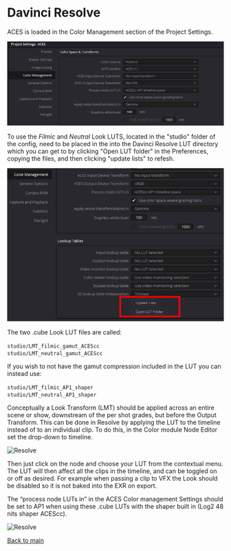 # Davinci Resolve

ACES is loaded in the Color Management section of the Project Settings.

![Resolve](img/Resolve4.jpg)

To use the *Filmic* and *Neutral* Look LUTS, located in the "studio" folder of the config, need to be placed in the into the Davinci Resolve LUT directory which you can get to by clicking "Open LUT folder" in the Preferences, copying the files, and then clicking "update lists" to refesh. 

![Resolve](img/Resolve2.jpg)

The two .cube Look LUT files are called:

````studio/LMT_filmic_gamut_ACEScc```` <br>
````studio/LMT_neutral_gamut_ACEScc````

If you wish to not have the gamut compression included in the LUT you can instead use:

````studio/LMT_filmic_AP1_shaper```` <br>
````studio/LMT_neutral_AP1_shaper````



Conceptually a Look Transform (LMT) should be applied across an entire scene or show, downstream of the per shot grades, but before the Output Transform. This can be done in Resolve by applying the LUT to the timeline instead of to an individual clip. To do this, in the Color module Node Editor set the drop-down to timeline.

![Resolve](img/Resolve1.jpg)

Then just click on the node and choose your LUT from the contextual menu. The LUT will then affect all the clips in the timeline, and can be toggled on or off as desired. For example when passing a clip to VFX the Look should be disabled so it is not baked into the EXR on export. 

The “process node LUTs in” in the ACES Color management Settings should be set to AP1 when using these .cube LUTs with the shaper built in (Log2 48 nits shaper ACEScc). 

![Resolve](img/Resolve3.jpg)

[Back to main](../StdX_ACES)
